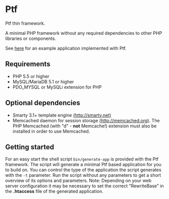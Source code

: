 Ptf
===
Ptf thin framework.

A minimal PHP framework without any required dependencies to other PHP libraries or components.

See [here](https://github.com/tiger42/ptf_demo) for an example application implemented with Ptf.

Requirements
------------
* PHP 5.5 or higher
* MySQL/MariaDB 5.1 or higher
* PDO_MYSQL or MySQLi extension for PHP

Optional dependencies
---------------------
* Smarty 3.1+ template engine [(http://smarty.net)](http://smarty.net)
* Memcached daemon for session storage [(http://memcached.org)](http://memcached.org).
The PHP Memcached (with "d" - __not__ Memcache!) extension must also be installed in order to use Memcached.

Getting started
---------------
For an easy start the shell script `bin/generate-app` is provided with the Ptf framework.
The script will generate a minimal Ptf based application for you to build on.
You can control the type of the application the script generates with the `-t` parameter.
Run the script without any parameters to get a short overview of its options and parameters.
Note: Depending on your web server configuration it may be necessary to set the correct
"RewriteBase" in the __.htaccess__ file of the generated application.
